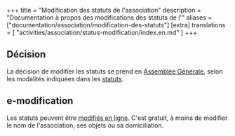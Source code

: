 +++
title = "Modification des statuts de l'association"
description = "Documentation à propos des modifications des statuts de l'"
aliases = ["documentation/association/modification-des-statuts"]
[extra]
translations = [
    "activities/association/status-modification/index.en.md"
]
+++

## Décision

La décision de modifier les statuts se prend en [Assemblée
Générale](@/activities/association/general-assembly/index.fr.md), selon les
modalités indiquées dans les [statuts](@/status/index.fr.md).

## e-modification

Les statuts peuvent être [modifiés en
ligne](https://www.service-public.fr/associations/vosdroits/R37933). C'est
gratuit, à moins de modifier le nom de l'association, ses objets ou sa
domiciliation.
